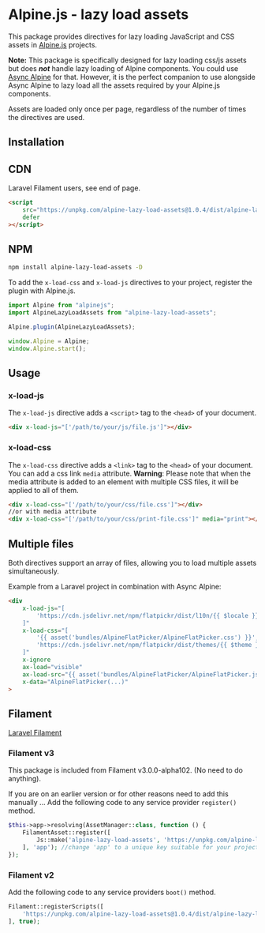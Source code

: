 # Alpine.js - lazy load assets
This package provides directives for lazy loading JavaScript and CSS assets in [Alpine.js](https://alpinejs.dev/) projects.

**Note:** This package is specifically designed for lazy loading css/js assets but does **_not_** handle lazy loading of Alpine components. You could use [Async Alpine](https://async-alpine.dev/) for that. 
However, it is the perfect companion to use alongside Async Alpine to lazy load all the assets required by your Alpine.js components.

Assets are loaded only once per page, regardless of the number of times the directives are used.

## Installation

## CDN
Laravel Filament users, see end of page.
```html
<script 
    src="https://unpkg.com/alpine-lazy-load-assets@1.0.4/dist/alpine-lazy-load-assets.cdn.js" 
    defer
></script>
```


## NPM
```bash
npm install alpine-lazy-load-assets -D
```

To add the `x-load-css` and `x-load-js` directives to your project, register the plugin with Alpine.js.
```js
import Alpine from "alpinejs";
import AlpineLazyLoadAssets from "alpine-lazy-load-assets";

Alpine.plugin(AlpineLazyLoadAssets);

window.Alpine = Alpine;
window.Alpine.start();
```

## Usage

### x-load-js
The `x-load-js` directive adds a `<script>` tag to the `<head>` of your document.
```html
<div x-load-js="['/path/to/your/js/file.js']"></div>
```

### x-load-css
The `x-load-css` directive adds a `<link>` tag to the `<head>` of your document.
You can add a css link `media` attribute. 
**Warning**: Please note that when the media attribute is added to an element with multiple CSS files, it will be applied to all of them.
```html
<div x-load-css="['/path/to/your/css/file.css']"></div>
//or with media attribute
<div x-load-css="['/path/to/your/css/print-file.css']" media="print"></div>
```

## Multiple files
Both directives support an array of files, allowing you to load multiple assets simultaneously.

Example from a Laravel project in combination with Async Alpine:
```html
<div
    x-load-js="[
        'https://cdn.jsdelivr.net/npm/flatpickr/dist/l10n/{{ $locale }}.js'
    ]"
    x-load-css="[
        '{{ asset('bundles/AlpineFlatPicker/AlpineFlatPicker.css') }}',
        'https://cdn.jsdelivr.net/npm/flatpickr/dist/themes/{{ $theme }}.css'
    ]"
    x-ignore
    ax-load="visible"
    ax-load-src="{{ asset('bundles/AlpineFlatPicker/AlpineFlatPicker.js') }}"
    x-data="AlpineFlatPicker(...)"
>
```

## Filament
[Laravel Filament](https://filamentphp.com/)

### Filament v3
This package is included from Filament v3.0.0-alpha102. (No need to do anything).

If you are on an earlier version or for other reasons need to add this manually ...
Add the following code to any service provider `register()` method.
```php
$this->app->resolving(AssetManager::class, function () {
    FilamentAsset::register([
        Js::make('alpine-lazy-load-assets', 'https://unpkg.com/alpine-lazy-load-assets@1.0.4/dist/alpine-lazy-load-assets.cdn.js'),
    ], 'app'); //change 'app' to a unique key suitable for your project
});
```

### Filament v2
Add the following code to any service providers `boot()` method.
```php
Filament::registerScripts([
    'https://unpkg.com/alpine-lazy-load-assets@1.0.4/dist/alpine-lazy-load-assets.cdn.js',
], true);
```
